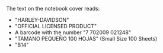 The text on the notebook cover reads:

- "HARLEY-DAVIDSON"
- "OFFICIAL LICENSED PRODUCT"
- A barcode with the number "7 702009 021248"
- "TAMANO PEQUEÑO 100 HOJAS" (Small Size 100 Sheets)
- "B14"